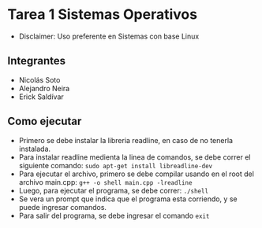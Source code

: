 # Tarea 1 Sistemas Operativos
- Disclaimer: Uso preferente en Sistemas con base Linux
## Integrantes
- Nicolás Soto
- Alejandro Neira
- Erick Saldívar
## Como ejecutar
- Primero se debe instalar la libreria readline, en caso de no tenerla instalada.
- Para instalar readline medienta la linea de comandos, se debe correr el siguiente comando:
```sudo apt-get install libreadline-dev```
- Para ejecutar el archivo, primero se debe compilar usando en el root del archivo main.cpp:
```g++ -o shell main.cpp -lreadline```
- Luego, para ejecutar el programa, se debe correr:
```./shell```
- Se vera un prompt que indica que el programa esta corriendo, y se puede ingresar comandos.
- Para salir del programa, se debe ingresar el comando ```exit```